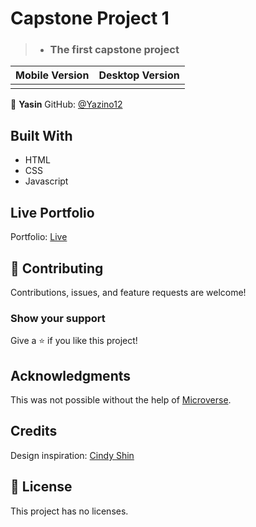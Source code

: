 # Capstone Project 1

> - ### The first capstone project

|                                                   **Mobile Version**                                                    |                                                       **Desktop Version**                                                        |
| :---------------------------------------------------------------------------------------------------------------------: | :------------------------------------------------------------------------------------------------------------------------------: |
|  |  |

👤 **Yasin**
GitHub: [@Yazino12](https://github.com/Yazino12)

## Built With

- HTML
- CSS
- Javascript

## Live Portfolio

Portfolio: [Live](https://yazino12.github.io/capstone-project1)

## 🤝 Contributing

Contributions, issues, and feature requests are welcome!

### Show your support

Give a ⭐️ if you like this project!

## Acknowledgments

This was not possible without the help of [Microverse](https://github.com/microverseinc/curriculum-transversal-skills/blob/main/documentation/hello_microverse_project.md).

## Credits

Design inspiration: [Cindy Shin](https://www.behance.net/adagio07)

## 📝 License

This project has no licenses.
